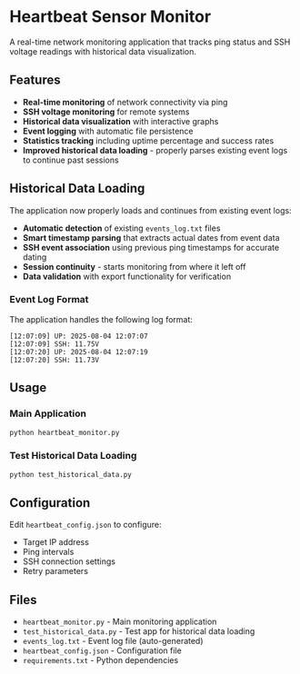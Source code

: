 # Heartbeat Sensor Monitor

A real-time network monitoring application that tracks ping status and SSH voltage readings with historical data visualization.

## Features

- **Real-time monitoring** of network connectivity via ping
- **SSH voltage monitoring** for remote systems
- **Historical data visualization** with interactive graphs
- **Event logging** with automatic file persistence
- **Statistics tracking** including uptime percentage and success rates
- **Improved historical data loading** - properly parses existing event logs to continue past sessions

## Historical Data Loading

The application now properly loads and continues from existing event logs:

- **Automatic detection** of existing `events_log.txt` files
- **Smart timestamp parsing** that extracts actual dates from event data
- **SSH event association** using previous ping timestamps for accurate dating
- **Session continuity** - starts monitoring from where it left off
- **Data validation** with export functionality for verification

### Event Log Format

The application handles the following log format:
```
[12:07:09] UP: 2025-08-04 12:07:07
[12:07:09] SSH: 11.75V
[12:07:20] UP: 2025-08-04 12:07:19
[12:07:20] SSH: 11.73V
```

## Usage

### Main Application
```bash
python heartbeat_monitor.py
```

### Test Historical Data Loading
```bash
python test_historical_data.py
```

## Configuration

Edit `heartbeat_config.json` to configure:
- Target IP address
- Ping intervals
- SSH connection settings
- Retry parameters

## Files

- `heartbeat_monitor.py` - Main monitoring application
- `test_historical_data.py` - Test app for historical data loading
- `events_log.txt` - Event log file (auto-generated)
- `heartbeat_config.json` - Configuration file
- `requirements.txt` - Python dependencies 